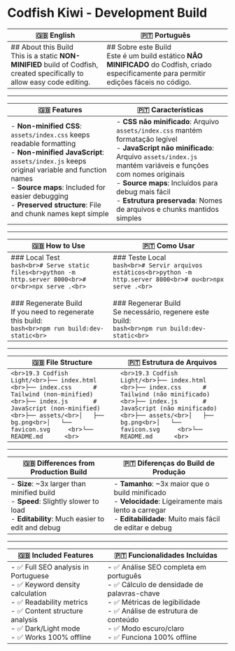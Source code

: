 # Codfish Kiwi - Development Build

| 🇬🇧 **English** | 🇵🇹 **Português** |
| --- | --- |
| ## About this Build<br>This is a static **NON-MINIFIED** build of Codfish, created specifically to allow easy code editing. | ## Sobre este Build<br>Este é um build estático **NÃO MINIFICADO** do Codfish, criado especificamente para permitir edições fáceis no código. |

---

| 🇬🇧 **Features** | 🇵🇹 **Características** |
| --- | --- |
| - **Non-minified CSS**: `assets/index.css` keeps readable formatting<br>- **Non-minified JavaScript**: `assets/index.js` keeps original variable and function names<br>- **Source maps**: Included for easier debugging<br>- **Preserved structure**: File and chunk names kept simple | - **CSS não minificado**: Arquivo `assets/index.css` mantém formatação legível<br>- **JavaScript não minificado**: Arquivo `assets/index.js` mantém variáveis e funções com nomes originais<br>- **Source maps**: Incluídos para debug mais fácil<br>- **Estrutura preservada**: Nomes de arquivos e chunks mantidos simples |

---

| 🇬🇧 **How to Use** | 🇵🇹 **Como Usar** |
| --- | --- |
| ### Local Test<br>```bash<br># Serve static files<br>python -m http.server 8000<br># or<br>npx serve .<br>```<br><br>### Regenerate Build<br>If you need to regenerate this build:<br>```bash<br>npm run build:dev-static<br>``` | ### Teste Local<br>```bash<br># Servir arquivos estáticos<br>python -m http.server 8000<br># ou<br>npx serve .<br>```<br><br>### Regenerar Build<br>Se necessário, regenere este build:<br>```bash<br>npm run build:dev-static<br>``` |

---

| 🇬🇧 **File Structure** | 🇵🇹 **Estrutura de Arquivos** |
| --- | --- |
| ```<br>19.3 Codfish Light/<br>├── index.html     <br>├── index.css      # Tailwind (non-minified)<br>├── index.js       # JavaScript (non-minified)<br>├── assets/<br>│   ├── bg.png<br>│   └── favicon.svg     <br>└── README.md      <br>``` | ```<br>19.3 Codfish Light/<br>├── index.html     <br>├── index.css      # Tailwind (não minificado)<br>├── index.js       # JavaScript (não minificado)<br>├── assets/<br>│   ├── bg.png<br>│   └── favicon.svg     <br>└── README.md      <br>``` |

---

| 🇬🇧 **Differences from Production Build** | 🇵🇹 **Diferenças do Build de Produção** |
| --- | --- |
| - **Size**: ~3x larger than minified build<br>- **Speed**: Slightly slower to load<br>- **Editability**: Much easier to edit and debug | - **Tamanho**: ~3x maior que o build minificado<br>- **Velocidade**: Ligeiramente mais lento a carregar<br>- **Editabilidade**: Muito mais fácil de editar e debug |

---

| 🇬🇧 **Included Features** | 🇵🇹 **Funcionalidades Incluídas** |
| --- | --- |
| - ✅ Full SEO analysis in Portuguese<br>- ✅ Keyword density calculation<br>- ✅ Readability metrics<br>- ✅ Content structure analysis<br>- ✅ Dark/Light mode<br>- ✅ Works 100% offline | - ✅ Análise SEO completa em português<br>- ✅ Cálculo de densidade de palavras-chave<br>- ✅ Métricas de legibilidade<br>- ✅ Análise de estrutura de conteúdo<br>- ✅ Modo escuro/claro<br>- ✅ Funciona 100% offline |
